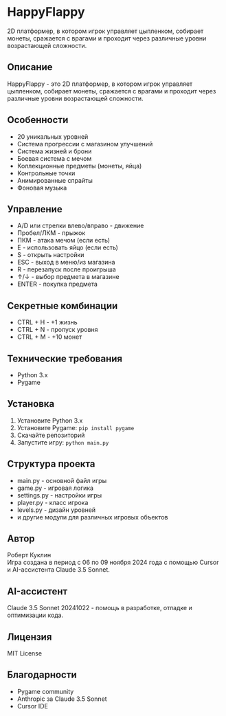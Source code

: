 # HappyFlappy

2D платформер, в котором игрок управляет цыпленком, собирает монеты, сражается с врагами и проходит через различные уровни возрастающей сложности.

## Описание
HappyFlappy - это 2D платформер, в котором игрок управляет цыпленком, собирает монеты, сражается с врагами и проходит через различные уровни возрастающей сложности.

## Особенности
- 20 уникальных уровней
- Система прогрессии с магазином улучшений
- Система жизней и брони
- Боевая система с мечом
- Коллекционные предметы (монеты, яйца)
- Контрольные точки
- Анимированные спрайты
- Фоновая музыка

## Управление
- A/D или стрелки влево/вправо - движение
- Пробел/ЛКМ - прыжок
- ПКМ - атака мечом (если есть)
- E - использовать яйцо (если есть)
- S - открыть настройки
- ESC - выход в меню/из магазина
- R - перезапуск после проигрыша
- ↑/↓ - выбор предмета в магазине
- ENTER - покупка предмета

## Секретные комбинации
- CTRL + H - +1 жизнь
- CTRL + N - пропуск уровня
- CTRL + M - +10 монет

## Технические требования
- Python 3.x
- Pygame

## Установка
1. Установите Python 3.x
2. Установите Pygame: `pip install pygame`
3. Скачайте репозиторий
4. Запустите игру: `python main.py`

## Структура проекта
- main.py - основной файл игры
- game.py - игровая логика
- settings.py - настройки игры
- player.py - класс игрока
- levels.py - дизайн уровней
- и другие модули для различных игровых объектов

## Автор
Роберт Куклин  
Игра создана в период с 06 по 09 ноября 2024 года с помощью Cursor и AI-ассистента Claude 3.5 Sonnet.

## AI-ассистент
Claude 3.5 Sonnet 20241022 - помощь в разработке, отладке и оптимизации кода.

## Лицензия
MIT License

## Благодарности
- Pygame community
- Anthropic за Claude 3.5 Sonnet
- Cursor IDE
